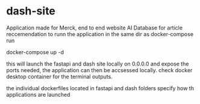 # dash-site
Application made for Merck, end to end website AI Database for article reccemendation
to runn the application in the same dir as docker-compose run 

docker-compose up -d     

this will launch the fastapi and dash site locally on 0.0.0.0 and expose the ports needed, the application can then be accsessed locally. check docker desktop container for the terminal outputs.
  
the individual dockerfiles located in fastapi and dash folders specify how th applications are launched 
